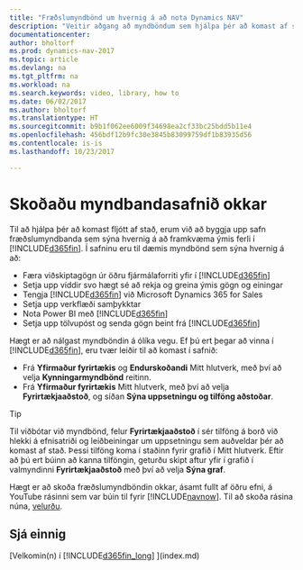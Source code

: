 ```yaml
---
title: "Fræðslumyndbönd um hvernig á að nota Dynamics NAV"
description: "Veitir aðgang að myndböndum sem hjálpa þér að komast af stað og læra Hvernig á að framkvæma algeng verk"
documentationcenter: 
author: bholtorf
ms.prod: dynamics-nav-2017
ms.topic: article
ms.devlang: na
ms.tgt_pltfrm: na
ms.workload: na
ms.search.keywords: video, library, how to
ms.date: 06/02/2017
ms.author: bholtorf
ms.translationtype: HT
ms.sourcegitcommit: b9b1f062ee6009f34698ea2cf33bc25bdd5b11e4
ms.openlocfilehash: 456bdf12b9fc30e3845b83099759df1b83935d56
ms.contentlocale: is-is
ms.lasthandoff: 10/23/2017

---
```

# <a name="visit-our-video-library"></a>Skoðaðu myndbandasafnið okkar
Til að hjálpa þér að komast fljótt af stað, erum við að byggja upp safn fræðslumyndbanda sem sýna hvernig á að framkvæma ýmis ferli í [!INCLUDE[d365fin](includes/d365fin_md.md)]. Í safninu eru til dæmis myndbönd sem sýna hvernig á að:  

* Færa viðskiptagögn úr öðru fjármálaforriti yfir í [!INCLUDE[d365fin](includes/d365fin_md.md)]  
* Setja upp víddir svo hægt sé að rekja og greina ýmis gögn og einingar
* Tengja [!INCLUDE[d365fin](includes/d365fin_md.md)] við Microsoft Dynamics 365 for Sales
* Setja upp verkflæði samþykktar  
* Nota Power BI með [!INCLUDE[d365fin](includes/d365fin_md.md)]  
* Setja upp tölvupóst og senda gögn beint frá [!INCLUDE[d365fin](includes/d365fin_md.md)]  

Hægt er að nálgast myndböndin á ólíka vegu. Ef þú ert þegar að vinna í [!INCLUDE[d365fin](includes/d365fin_md.md)], eru tvær leiðir til að komast í safnið:

* Frá **Yfirmaður fyrirtækis** og **Endurskoðandi** Mitt hlutverk, með því að velja **Kynningarmyndbönd** reitinn.  
* Frá **Yfirmaður fyrirtækis** Mitt hlutverk, með því að velja **Fyrirtækjaaðstoð**, og síðan **Sýna uppsetningu og tilföng aðstoðar**.  

> [!Tip]  
> Til viðbótar við myndbönd, felur **Fyrirtækjaaðstoð** í sér tilföng á borð við hlekki á efnisatriði og leiðbeiningar um uppsetningu sem auðveldar þér að komast af stað. Þessi tilföng koma í staðinn fyrir grafið í Mitt hlutverk. Eftir að þú ert búinn að kanna tilföngin, geturðu skipt aftur yfir í grafið í valmyndinni **Fyrirtækjaaðstoð** með því að velja **Sýna graf**.  

Hægt er að skoða fræðslumyndböndin okkar, ásamt fullt af öðru efni, á YouTube rásinni sem var búin til fyrir [!INCLUDE[navnow](includes/navnow_md.md)]. Til að skoða rásina núna, [velurðu](https://go.microsoft.com/fwlink/?linkid=851533).

## <a name="see-also"></a>Sjá einnig
[Velkomin(n) í [!INCLUDE[d365fin_long](includes/d365fin_long_md.md)] ](index.md)

